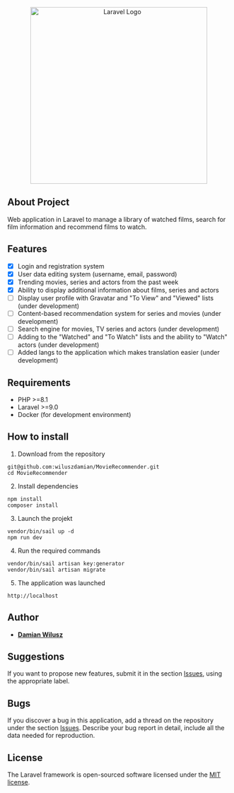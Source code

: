 <p align="center"><a href="https://laravel.com" target="_blank"><img src="https://raw.githubusercontent.com/laravel/art/master/logo-lockup/5%20SVG/2%20CMYK/1%20Full%20Color/laravel-logolockup-cmyk-red.svg" width="400" alt="Laravel Logo"></a></p>

## About Project

Web application in Laravel to manage a library of watched films, search for film information and recommend films to watch.

## Features

-   [x] Login and registration system
-   [x] User data editing system (username, email, password)
-   [x] Trending movies, series and actors from the past week
-   [x] Ability to display additional information about films, series and actors
-   [ ] Display user profile with Gravatar and "To View" and "Viewed" lists (under development)
-   [ ] Content-based recommendation system for series and movies (under development)
-   [ ] Search engine for movies, TV series and actors (under development)
-   [ ] Adding to the "Watched" and "To Watch" lists and the ability to "Watch" actors (under development)
-   [ ] Added langs to the application which makes translation easier (under development)

## Requirements

-   PHP >=8.1
-   Laravel >=9.0
-   Docker (for development environment)

## How to install

1. Download from the repository

```
git@github.com:wiluszdamian/MovieRecommender.git
cd MovieRecommender
```

2. Install dependencies

```
npm install
composer install
```

3. Launch the projekt

```
vendor/bin/sail up -d
npm run dev
```

4. Run the required commands

```
vendor/bin/sail artisan key:generator
vendor/bin/sail artisan migrate
```

5. The application was launched

```
http://localhost
```

## Author

-   **[Damian Wilusz](https://github.com/wiluszdamian)**

## Suggestions

If you want to propose new features, submit it in the section [Issues](https://github.com/wiluszdamian/MovieRecommender/issues), using the appropriate label.

## Bugs

If you discover a bug in this application, add a thread on the repository under the section [Issues](https://github.com/wiluszdamian/MovieRecommender/issues). Describe your bug report in detail, include all the data needed for reproduction.

## License

The Laravel framework is open-sourced software licensed under the [MIT license](https://github.com/wiluszdamian/MovieRecommender/blob/main/LICENSE).
